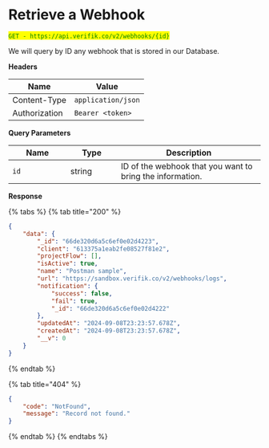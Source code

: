 # Retrieve a Webhook

<mark style="color:green;">`GET - https://api.verifik.co/v2/webhooks/{id}`</mark>

We will query by ID any webhook that is stored in our Database.&#x20;

**Headers**

| Name          | Value              |
| ------------- | ------------------ |
| Content-Type  | `application/json` |
| Authorization | `Bearer <token>`   |

**Query Parameters**

<table><thead><tr><th width="100">Name</th><th width="85">Type</th><th>Description</th></tr></thead><tbody><tr><td><code>id</code></td><td>string</td><td>ID of the webhook that you want to bring the information.</td></tr></tbody></table>

**Response**

{% tabs %}
{% tab title="200" %}

```json
{
    "data": {
        "_id": "66de320d6a5c6ef0e02d4223",
        "client": "613375a1eab2fe08527f81e2",
        "projectFlow": [],
        "isActive": true,
        "name": "Postman sample",
        "url": "https://sandbox.verifik.co/v2/webhooks/logs",
        "notification": {
            "success": false,
            "fail": true,
            "_id": "66de320d6a5c6ef0e02d4222"
        },
        "updatedAt": "2024-09-08T23:23:57.678Z",
        "createdAt": "2024-09-08T23:23:57.678Z",
        "__v": 0
    }
}
```

{% endtab %}

{% tab title="404" %}

```json
{
    "code": "NotFound",
    "message": "Record not found."
}
```

{% endtab %}
{% endtabs %}
